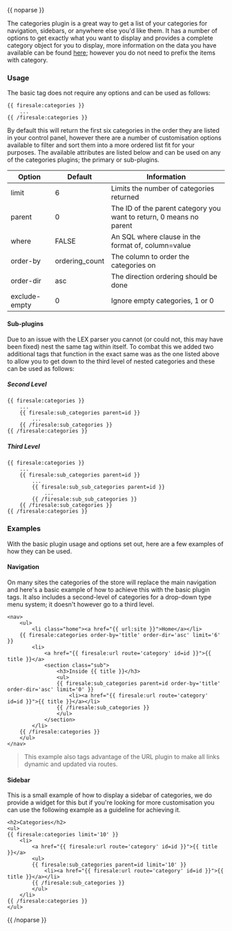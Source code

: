 {{ noparse }}

The categories plugin is a great way to get a list of your categories for navigation, sidebars, or anywhere else you'd like them. It has a number of options to get exactly what you want to display and provides a complete category object for you to display, more information on the data you have available can be found [here](/documentation/themeing/categories#objects); however you do not need to prefix the items with category.

### Usage

The basic tag does not require any options and can be used as follows:

	{{ firesale:categories }}
		...
	{{ /firesale:categories }}

By default this will return the first six categories in the order they are listed in your control panel, however there are a number of customisation options available to filter and sort them into a more ordered list fit for your purposes. The available attributes are listed below and can be used on any of the categories plugins; the primary or sub-plugins.

Option | Default | Information
------- | ------- | -----------
limit | 6 | Limits the number of categories returned
parent | 0 | The ID of the parent category you want to return, 0 means no parent
where | FALSE | An SQL where clause in the format of, column=value
order-by | ordering_count | The column to order the categories on
order-dir | asc | The direction ordering should be done
exclude-empty | 0 | Ignore empty categories, 1 or 0

#### Sub-plugins

Due to an issue with the LEX parser you cannot (or could not, this may have been fixed) nest the same tag within itself. To combat this we added two additional tags that function in the exact same was as the one listed above to allow you to get down to the third level of nested categories and these can be used as follows:

##### Second Level

	{{ firesale:categories }}
		...
		{{ firesale:sub_categories parent=id }}
			...
		{{ /firesale:sub_categories }}
	{{ /firesale:categories }}

##### Third Level

	{{ firesale:categories }}
		...
		{{ firesale:sub_categories parent=id }}
			...
			{{ firesale:sub_sub_categories parent=id }}
				...
			{{ /firesale:sub_sub_categories }}
		{{ /firesale:sub_categories }}
	{{ /firesale:categories }}

### Examples

With the basic plugin usage and options set out, here are a few examples of how they can be used.

#### Navigation

On many sites the categories of the store will replace the main navigation and here's a basic example of how to achieve this with the basic plugin tags. It also includes a second-level of categories for a drop-down type menu system; it doesn't however go to a third level.

	<nav>
		<ul>
			<li class="home"><a href="{{ url:site }}">Home</a></li>
		{{ firesale:categories order-by='title' order-dir='asc' limit='6' }}
			<li>
				<a href="{{ firesale:url route='category' id=id }}">{{ title }}</a>
				<section class="sub">
					<h3>Inside {{ title }}</h3>
					<ul>
					{{ firesale:sub_categories parent=id order-by='title' order-dir='asc' limit='0' }}
						<li><a href="{{ firesale:url route='category' id=id }}">{{ title }}</a></li>
					{{ /firesale:sub_categories }}
					</ul>
				</section>
			</li>
		{{ /firesale:categories }}
		</ul>
	</nav>

> This example also tags advantage of the URL plugin to make all links dynamic and updated via routes.

#### Sidebar

This is a small example of how to display a sidebar of categories, we do provide a widget for this but if you're looking for more customisation you can use the following example as a guideline for achieving it.

	<h2>Categories</h2>
	<ul>
	{{ firesale:categories limit='10' }}
		<li>
			<a href="{{ firesale:url route='category' id=id }}">{{ title }}</a>
			<ul>
			{{ firesale:sub_categories parent=id limit='10' }}
				<li><a href="{{ firesale:url route='category' id=id }}">{{ title }}</a></li>
			{{ /firesale:sub_categories }}
			</ul>
		</li>
	{{ /firesale:categories }}
	</ul>

{{ /noparse }}